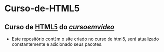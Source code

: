 # Curso-de-HTML5
 Curso de [**HTML5**](https://youtube.com/play?list=PLHz_AreHm4dlAnj_jJtV29RFxnPHDuk9o) do [*cursoemvideo*](https://cursoemvideo.com)
 ---
 - Este repositório contém o site criado no curso de html5, será atualizado constantemente e adicionado seus pacotes.
 
 
 
